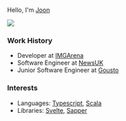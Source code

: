 Hello, I'm [Joon](https://www.linkedin.com/in/joon-p-650653109/)

![](https://media.giphy.com/media/t6lGyl8QLylqFQJkiA/giphy.gif)

### Work History
- Developer at [IMGArena](https://github.com/IMGARENA)
- Software Engineer at [NewsUK](https://github.com/newsuk)
- Junior Software Engineer at [Gousto](https://github.com/Gousto)
### Interests
- Languages: [Typescript](https://github.com/microsoft/TypeScript), [Scala](https://github.com/scala/scala)
- Libraries: [Svelte](https://github.com/sveltejs/svelte), [Sapper](https://github.com/sveltejs/sapper)
